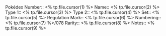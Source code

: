 Pokédex Number:: <% tp.file.cursor(1) %>
Name:: <% tp.file.cursor(2) %>
Type 1:: <% tp.file.cursor(3) %>
Type 2:: <% tp.file.cursor(4) %>
Set:: <% tp.file.cursor(5) %>
Regulation Mark:: <% tp.file.cursor(6) %>
Numbering:: <% tp.file.cursor(7) %>/078
Rarity:: <% tp.file.cursor(8) %>
Notes:: <% tp.file.cursor(9) %>